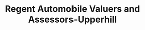 ---
title: "Regent Automobile Valuers and Assessors-Upperhill"
url: /nairobi-city/regent-automobile-valuers-and-assessors-upperhill/
shop: Autohaus
---